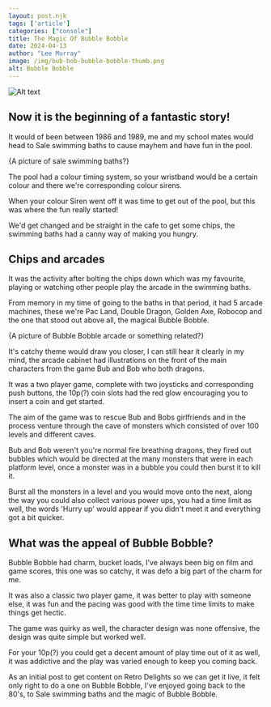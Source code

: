 ```yaml
---
layout: post.njk 
tags: ['article']
categories: ["console"]
title: The Magic Of Bubble Bobble
date: 2024-04-13
author: "Lee Murray"
image: /img/bub-bob-bubble-bobble-thumb.png
alt: Bubble Bobble
---
```


![Alt text](/img/bub-bob-bubble-bobble.png "a title")


## Now it is the beginning of a fantastic story! 

It would of been between 1986 and 1989, me and my school mates would head to Sale swimming baths to cause mayhem and have fun in the pool.

{A picture of sale swimming baths?}

The pool had a colour timing system, so your wristband would be a certain colour and there we're corresponding colour sirens.

When your colour Siren went off it was time to get out of the pool, but this was where the fun really started!

We'd get changed and be straight in the cafe to get some chips, the swimming baths had a canny way of making you hungry.

## Chips and arcades

It was the activity after bolting the chips down which was my favourite, playing or watching other people play the arcade in the swimming baths.

From memory in my time of going to the baths in that period, it had 5 arcade machines, these we're Pac Land, Double Dragon, Golden Axe, Robocop and the one that stood out above all, the magical Bubble Bobble.

{A picture of Bubble Bobble arcade or something related?}

It's catchy theme would draw you closer, I can still hear it clearly in my mind, the arcade cabinet had illustrations on the front of the main characters from the game Bub and Bob who both dragons.

It was a two player game, complete with two joysticks and corresponding push buttons, the 10p(?) coin slots had the red glow encouraging you to insert a coin and get started.

The aim of the game was to rescue Bub and Bobs girlfriends and in the process venture through the cave of monsters which consisted of over 100 levels and different caves.

Bub and Bob weren't you're normal fire breathing dragons, they fired out bubbles which would be directed at the many monsters that were in each platform level, once a monster was in a bubble you could then burst it to kill it.

Burst all the monsters in a level and you would move onto the next, along the way you could also collect various power ups, you had a time limit as well, the words 'Hurry up' would appear if you didn't meet it and everything got a bit quicker.

## What was the appeal of Bubble Bobble?

Bubble Bobble had charm, bucket loads, I've always been big on film and game scores, this one was so catchy, it was defo a big part of the charm for me.

It was also a classic two player game, it was better to play with someone else, it was fun and the pacing was good with the time time limits to make things get hectic.

The game was quirky as well, the character design was none offensive, the design was quite simple but worked well.

For your 10p(?) you could get a decent amount of play time out of it as well, it was addictive and the play was varied enough to keep you coming back.

As an initial post to get content on Retro Delights so we can get it live, it felt only right to do a one on Bubble Bobble, I've enjoyed going back to the 80's, to Sale swimming baths and the magic of Bubble Bobble.
